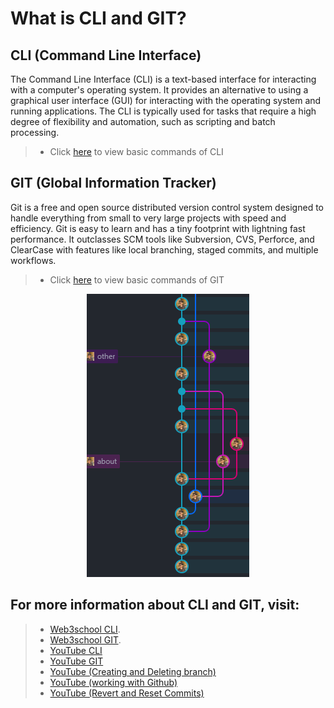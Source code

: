 # What is CLI and GIT?

## CLI (Command Line Interface)

The Command Line Interface (CLI) is a text-based interface for interacting with a computer's operating system. It provides an alternative to using a graphical user interface (GUI) for interacting with the operating system and running applications. The CLI is typically used for tasks that require a high degree of flexibility and automation, such as scripting and batch processing.

> -  Click [here](README-CLI.md) to view basic commands of CLI 

## GIT (Global Information Tracker)

Git is a free and open source distributed version control system designed to handle everything from small to very large projects with speed and efficiency. Git is easy to learn and has a tiny footprint with lightning fast performance. It outclasses SCM tools like Subversion, CVS, Perforce, and ClearCase with features like local branching, staged commits, and multiple workflows.

> *  Click [here](README-GIT.md) to view basic commands of GIT 

<p align="center">
    <img src="./images/image.png" />
</p>

## For more information about CLI and GIT, visit: 
> - [Web3school CLI](https://www.w3schools.com/whatis/whatis_cli.asp).
> - [Web3school GIT](https://www.w3schools.com/git/default.asp?remote=github).
> - [YouTube CLI](https://www.youtube.com/watch?v=3WQu7iWHAhI&list=PLfEr2kn3s-br9ZFmejfLhAgMbGgbpdof8&index=139&pp=iAQB)
> - [YouTube GIT](https://www.youtube.com/watch?v=LdeNFQMI42o&list=PLfEr2kn3s-br9ZFmejfLhAgMbGgbpdof8&index=142)
> - [YouTube (Creating and Deleting branch)](https://www.youtube.com/watch?v=UlckC6wLudI&list=PLfEr2kn3s-br9ZFmejfLhAgMbGgbpdof8&index=142)
> - [YouTube (working with Github)](https://www.youtube.com/watch?v=5aslveqHw-4&list=PLfEr2kn3s-br9ZFmejfLhAgMbGgbpdof8&index=144)
> - [YouTube (Revert and Reset Commits)](https://www.youtube.com/watch?v=qF8CHHnWqXE&list=PLfEr2kn3s-br9ZFmejfLhAgMbGgbpdof8&index=144)